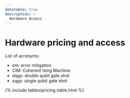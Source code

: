 ```yaml
---
datatable: true
description: >
  Hardware Access
---
```


# Hardware pricing and access

List of acronyms:
* em: error mitigation
* CIM: Coherent Ising Machine
* dqgs: double qubit gate shot
* sqgs: single qubit gate shot

{% include tables/pricing-table.html %}

<script type="text/javascript">
    $(document).ready(function() {
      $('.pricing-table').DataTable(
        {
          "pageLength": 10
        } 
      );
    });
</script>
